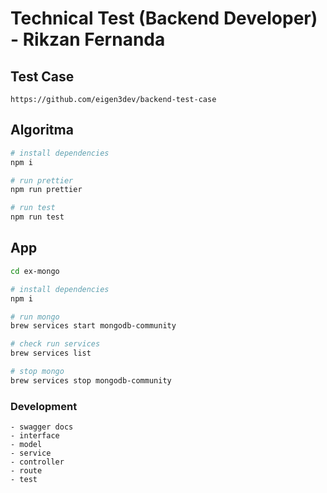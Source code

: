 # Technical Test (Backend Developer) - Rikzan Fernanda

## Test Case
```
https://github.com/eigen3dev/backend-test-case
```

## Algoritma
```sh
# install dependencies
npm i

# run prettier
npm run prettier

# run test
npm run test
```

## App
```sh
cd ex-mongo

# install dependencies
npm i

# run mongo
brew services start mongodb-community

# check run services
brew services list

# stop mongo
brew services stop mongodb-community
```

### Development
```
- swagger docs
- interface
- model
- service
- controller
- route
- test
```